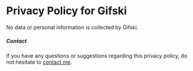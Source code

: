 # Privacy Policy for Gifski

No data or personal information is collected by Gifski.

##### Contact

If you have any questions or suggestions regarding this privacy policy, do not hesitate to [contact me](https://sindresorhus.com/contact).

